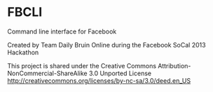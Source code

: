 FBCLI
=====

Command line interface for Facebook

Created by Team Daily Bruin Online during the Facebook SoCal 2013 Hackathon

This project is shared under the Creative Commons Attribution-NonCommercial-ShareAlike 3.0 Unported License
http://creativecommons.org/licenses/by-nc-sa/3.0/deed.en_US
